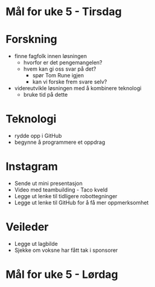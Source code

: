 # Mål for uke 5 - Tirsdag
# Forskning
- finne fagfolk innen løsningen
    - hvorfor er det pengemangelen?
    - hvem kan gi oss svar på det?
        - spør Tom Rune igjen
        - kan vi forske frem svare selv?  
- videreutvikle løsningen med å kombinere teknologi
    - bruke tid på dette

# Teknologi
- rydde opp i GitHub
- begynne å programmere et oppdrag

# Instagram
- Sende ut mini presentasjon
- Video med teambuilding - Taco kveld
- Legge ut lenke til tidligere robottegninger
- Legge ut lenke til GitHub for å få mer oppmerksomhet

# Veileder
- Legge ut lagbilde
- Sjekke om voksne har fått tak i sponsorer

# Mål for uke 5 - Lørdag
